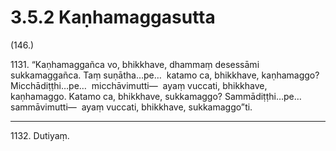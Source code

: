 # 3.5.2 Kaṇhamaggasutta

(146.)

1131\. “Kaṇhamaggañca vo, bhikkhave, dhammaṃ desessāmi sukkamaggañca. Taṃ suṇātha…pe…  katamo ca, bhikkhave, kaṇhamaggo? Micchādiṭṭhi…pe…  micchāvimutti—  ayaṃ vuccati, bhikkhave, kaṇhamaggo. Katamo ca, bhikkhave, sukkamaggo? Sammādiṭṭhi…pe…  sammāvimutti—  ayaṃ vuccati, bhikkhave, sukkamaggo”ti.

---

1132\. Dutiyaṃ.

